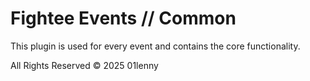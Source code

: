 # Fightee Events // Common
This plugin is used for every event and contains the core functionality.

All Rights Reserved &copy; 2025 01lenny
